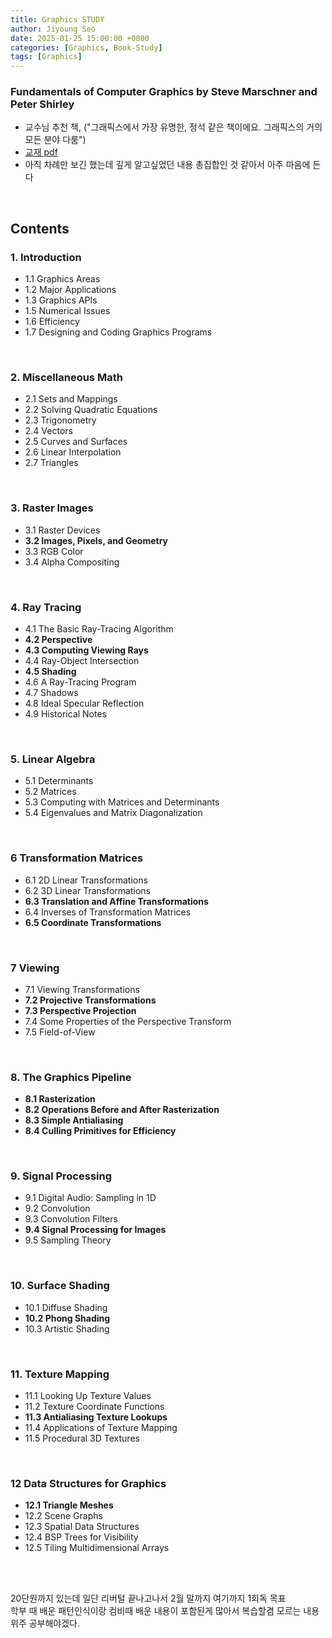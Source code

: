 ```yaml
---
title: Graphics STUDY
author: Jiyoung Seo
date: 2025-01-25 15:00:00 +0800
categories: [Graphics, Book-Study]
tags: [Graphics]
---
```


### Fundamentals of Computer Graphics by Steve Marschner and Peter Shirley
- 교수님 추천 책, ("그래픽스에서 가장 유명한, 정석 같은 책이에요. 그래픽스의 거의 모든 분야 다룸")
- [교재 pdf](http://repo.darmajaya.ac.id/5422/1/Fundamentals%20of%20Computer%20Graphics%2C%20Fourth%20Edition%20%28%20PDFDrive%20%29.pdf)
- 아직 차례만 보긴 했는데 깊게 알고싶었던 내용 총집합인 것 같아서 아주 마음에 든다

<br>

## Contents

### 1. Introduction 
- 1.1 Graphics Areas  
- 1.2 Major Applications  
- 1.3 Graphics APIs  
- 1.5 Numerical Issues  
- 1.6 Efficiency 
- 1.7 Designing and Coding Graphics Programs 
<br>

### 2. Miscellaneous Math 
- 2.1 Sets and Mappings 
- 2.2 Solving Quadratic Equations 
- 2.3 Trigonometry 
- 2.4 Vectors 
- 2.5 Curves and Surfaces 
- 2.6 Linear Interpolation 
- 2.7 Triangles 
<br>

### 3. Raster Images 
- 3.1 Raster Devices 
- **3.2 Images, Pixels, and Geometry**
- 3.3 RGB Color 
- 3.4 Alpha Compositing 
<br>

### 4. Ray Tracing
- 4.1 The Basic Ray-Tracing Algorithm
- **4.2 Perspective**
- **4.3 Computing Viewing Rays**
- 4.4 Ray-Object Intersection 
- **4.5 Shading**
- 4.6 A Ray-Tracing Program 
- 4.7 Shadows 
- 4.8 Ideal Specular Reflection 
- 4.9 Historical Notes
<br>

### 5. Linear Algebra 
- 5.1 Determinants
- 5.2 Matrices
- 5.3 Computing with Matrices and Determinants 
- 5.4 Eigenvalues and Matrix Diagonalization 
<br>

### 6 Transformation Matrices 
- 6.1 2D Linear Transformations 
- 6.2 3D Linear Transformations 
- **6.3 Translation and Affine Transformations**
- 6.4 Inverses of Transformation Matrices
- **6.5 Coordinate Transformations**
<br>

### 7 Viewing 
- 7.1 Viewing Transformations
- **7.2 Projective Transformations**
- **7.3 Perspective Projection**
- 7.4 Some Properties of the Perspective Transform
- 7.5 Field-of-View
<br>

### 8. The Graphics Pipeline 
- **8.1 Rasterization**
- **8.2 Operations Before and After Rasterization**
- **8.3 Simple Antialiasing**
- **8.4 Culling Primitives for Efficiency**
<br>

### 9. Signal Processing 
- 9.1 Digital Audio: Sampling in 1D 
- 9.2 Convolution
- 9.3 Convolution Filters
- **9.4 Signal Processing for Images**
- 9.5 Sampling Theory
<br>

### 10. Surface Shading 
- 10.1 Diffuse Shading
- **10.2 Phong Shading**
- 10.3 Artistic Shading
<br>

### 11. Texture Mapping 
- 11.1 Looking Up Texture Values
- 11.2 Texture Coordinate Functions
- **11.3 Antialiasing Texture Lookups**
- 11.4 Applications of Texture Mapping 
- 11.5 Procedural 3D Textures
<br>

### 12 Data Structures for Graphics 
- **12.1 Triangle Meshes**
- 12.2 Scene Graphs
- 12.3 Spatial Data Structures
- 12.4 BSP Trees for Visibility
- 12.5 Tiling Multidimensional Arrays
<br>
<br>

20단원까지 있는데 일단 리버털 끝나고나서 2월 말까지 여기까지 1회독 목표 <br>
학부 때 배운 패턴인식이랑 컴비때 배운 내용이 포함된게 많아서 복습할겸 모르는 내용 위주 공부해야겠다.

<br>

